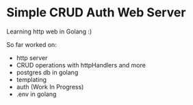 # Simple CRUD Auth Web Server

Learning http web in Golang :)

So far worked on:
- http server
- CRUD operations with httpHandlers and more
- postgres db in golang
- templating
- auth (Work In Progress)
- .env in golang

